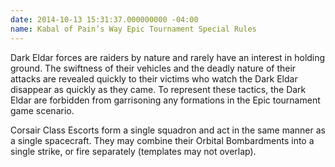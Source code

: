 ```yaml
---
date: 2014-10-13 15:31:37.000000000 -04:00
name: Kabal of Pain’s Way Epic Tournament Special Rules
---
```

Dark Eldar forces are raiders by nature and rarely have an interest in holding ground. The swiftness of their vehicles and the deadly nature of their attacks are revealed quickly to their victims who watch the Dark Eldar disappear as quickly as they came. To represent these tactics, the Dark Eldar are forbidden from garrisoning any formations in the Epic tournament game scenario.

Corsair Class Escorts form a single squadron and act in the same manner as a single spacecraft. They may combine their Orbital Bombardments into a single strike, or fire separately (templates may not overlap).